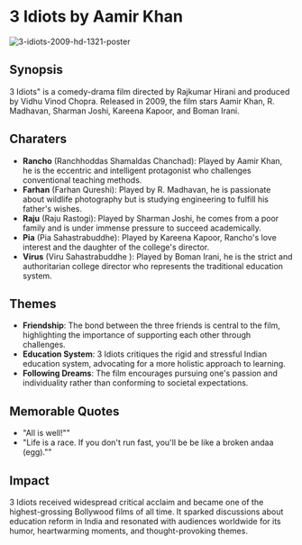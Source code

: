 # **3 Idiots by Aamir Khan**
![3-idiots-2009-hd-1321-poster](https://github.com/Allerriya/app-dev/assets/169507770/bd6ab3f3-bb2a-4ba4-8586-02a64ad946ed)

## **Synopsis**
3 Idiots" is a comedy-drama film directed by Rajkumar Hirani and produced by Vidhu Vinod Chopra. Released in 2009, the film stars Aamir Khan, R. Madhavan, Sharman Joshi, Kareena Kapoor, and Boman Irani.

## **Charaters**
- **Rancho** (Ranchhoddas Shamaldas Chanchad): Played by Aamir Khan, he is the eccentric and intelligent protagonist who challenges conventional teaching methods.
- **Farhan** (Farhan Qureshi): Played by R. Madhavan, he is passionate about wildlife photography but is studying engineering to fulfill his father's wishes.
- **Raju** (Raju Rastogi): Played by Sharman Joshi, he comes from a poor family and is under immense pressure to succeed academically.
- **Pia** (Pia Sahastrabuddhe): Played by Kareena Kapoor, Rancho's love interest and the daughter of the college's director.
- **Virus** (Viru Sahastrabuddhe ): Played by Boman Irani, he is the strict and authoritarian college director who represents the traditional education system.

## **Themes**
- **Friendship**: The bond between the three friends is central to the film, highlighting the importance of supporting each other through challenges.
- **Education System**: 3 Idiots critiques the rigid and stressful Indian education system, advocating for a more holistic approach to learning.
- **Following Dreams**: The film encourages pursuing one's passion and individuality rather than conforming to societal expectations.

## **Memorable Quotes**
- "All is well!""
- "Life is a race. If you don't run fast, you'll be be like a broken andaa (egg).""

## **Impact**
3 Idiots received widespread critical acclaim and became one of the highest-grossing Bollywood films of all time. It sparked discussions about education reform in India and resonated with audiences worldwide for its humor, heartwarming moments, and thought-provoking themes.





